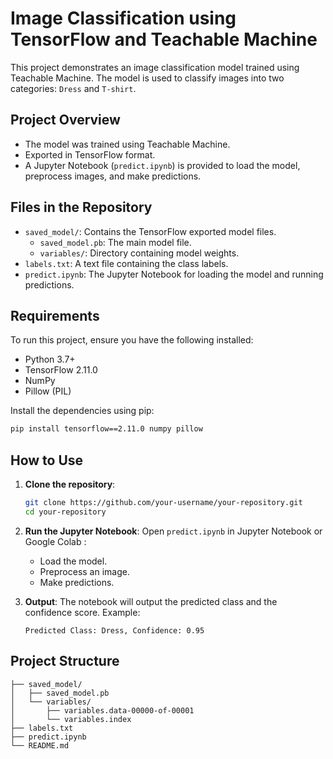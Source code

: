 # Image Classification using TensorFlow and Teachable Machine

This project demonstrates an image classification model trained using Teachable Machine. The model is used to classify images into two categories: `Dress` and `T-shirt`.

## Project Overview

- The model was trained using Teachable Machine.
- Exported in TensorFlow format.
- A Jupyter Notebook (`predict.ipynb`) is provided to load the model, preprocess images, and make predictions.

## Files in the Repository

- `saved_model/`: Contains the TensorFlow exported model files.
  - `saved_model.pb`: The main model file.
  - `variables/`: Directory containing model weights.
- `labels.txt`: A text file containing the class labels.
- `predict.ipynb`: The Jupyter Notebook for loading the model and running predictions.

## Requirements

To run this project, ensure you have the following installed:

- Python 3.7+
- TensorFlow 2.11.0
- NumPy
- Pillow (PIL)

Install the dependencies using pip:

```bash
pip install tensorflow==2.11.0 numpy pillow
```

## How to Use

1. **Clone the repository**:
   ```bash
   git clone https://github.com/your-username/your-repository.git
   cd your-repository
   ```

2. **Run the Jupyter Notebook**:
   Open `predict.ipynb` in Jupyter Notebook or Google Colab :
   - Load the model.
   - Preprocess an image.
   - Make predictions.

3. **Output**:
   The notebook will output the predicted class and the confidence score. Example:

   ```
   Predicted Class: Dress, Confidence: 0.95
   ```

## Project Structure

```
├── saved_model/
│   ├── saved_model.pb
│   └── variables/
│       ├── variables.data-00000-of-00001
│       └── variables.index
├── labels.txt
├── predict.ipynb
└── README.md
```

